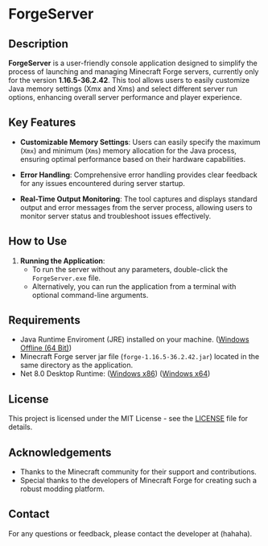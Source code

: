 # ForgeServer

## Description

**ForgeServer** is a user-friendly console application designed to simplify the process of launching and managing Minecraft Forge servers, currently only for the version **1.16.5-36.2.42**. This tool allows users to easily customize Java memory settings (Xmx and Xms) and select different server run options, enhancing overall server performance and player experience.

## Key Features
  
- **Customizable Memory Settings**: Users can easily specify the maximum (`Xmx`) and minimum (`Xms`) memory allocation for the Java process, ensuring optimal performance based on their hardware capabilities.

- **Error Handling**: Comprehensive error handling provides clear feedback for any issues encountered during server startup.

- **Real-Time Output Monitoring**: The tool captures and displays standard output and error messages from the server process, allowing users to monitor server status and troubleshoot issues effectively.

## How to Use

1. **Running the Application**:
   - To run the server without any parameters, double-click the `ForgeServer.exe` file.
   - Alternatively, you can run the application from a terminal with optional command-line arguments.

## Requirements

- Java Runtime Enviroment (JRE) installed on your machine. ([Windows Offline (64 Bit)](https://www.java.com/en/download/manual.jsp))
- Minecraft Forge server jar file (`forge-1.16.5-36.2.42.jar`) located in the same directory as the application.
- Net 8.0 Desktop Runtime:
  ([Windows x86](https://dotnet.microsoft.com/en-us/download/dotnet/thank-you/sdk-8.0.402-windows-x86-installer))
  ([Windows x64](https://dotnet.microsoft.com/en-us/download/dotnet/thank-you/sdk-8.0.402-windows-x64-installer))

## License

This project is licensed under the MIT License - see the [LICENSE](./LICENSE.md) file for details.

## Acknowledgements

- Thanks to the Minecraft community for their support and contributions.
- Special thanks to the developers of Minecraft Forge for creating such a robust modding platform.

## Contact

For any questions or feedback, please contact the developer at (hahaha).
